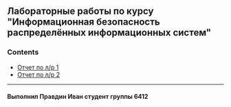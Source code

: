 ## Лабораторные работы по курсу "Информационная безопасность распределённых информационных систем"

### Contents
+ [Отчет по л/р 1](Lab1-2/Lab%201%20report.md)
+ [Отчет по л/р 2](Lab1-2/Lab%202%20report.md)
---
#### Выполнил Правдин Иван студент группы 6412

